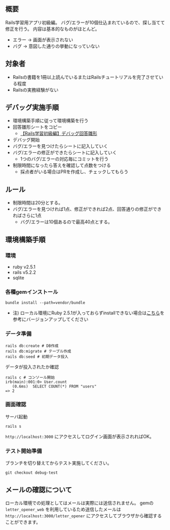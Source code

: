 ## 概要

Rails学習用アプリ初級編。
バグ/エラーが10個仕込まれているので、探し当てて修正を行う。
内容は基本的なものがほとんど。

- エラー -> 画面が表示されない
- バグ -> 意図した通りの挙動になっていない

## 対象者

- Railsの書籍を1冊以上読んでいるまたはRailsチュートリアルを完了させている程度
- Railsの実務経験がない

## デバッグ実施手順

- 環境構築手順に従って環境構築を行う
- 回答雛形シートをコピー
  - [【Rails学習初級編】デバッグ回答雛形](https://docs.google.com/spreadsheets/d/1wVLgIyGdn2iWxYrlwEMCf-mwLvRpuVeixLeiJm91MKs/edit?usp=sharing)
- デバッグ開始
- バグ/エラーを見つけたらシートに記入していく
- バグ/エラーの修正ができたらシートに記入していく
  - 1つのバグ/エラーの対応毎にコミットを行う
- 制限時間になったら答えを確認して点数をつける
  - 採点者がいる場合はPRを作成し、チェックしてもらう
  
  
## ルール

- 制限時間は20分とする。
- バグ/エラーを見つければ1点、修正ができれば2点、回答通りの修正ができればさらに1点
  - バグ/エラーは10個あるので最高40点とする。

## 環境構築手順
### 環境
- ruby v2.5.1
- rails v5.2.2
- sqlite

### 各種gemインストール

```
bundle install --path=vendor/bundle
```

- 注) ローカル環境にRuby 2.5.1が入っておらずinstallできない場合は[こちら](https://qiita.com/akisanpony/items/ae9d8eed72945de98285)を参考にバージョンアップしてください

### データ準備

```
rails db:create # DB作成
rails db:migrate # テーブル作成
rails db:seed # 初期データ投入
```

データが投入されたか確認

```
rails c # コンソール開始
irb(main):001:0> User.count
   (0.6ms)  SELECT COUNT(*) FROM "users"
=> 2
```

### 画面確認

サーバ起動
```
rails s
```

`http://localhost:3000` にアクセスしてログイン画面が表示されればOK。

### テスト開始準備

ブランチを切り替えてからテスト実施してください。 
```
git checkout debug-test
```

## メールの確認について

ローカル環境での処理としてはメールは実際には送信されません。
gemの `letter_opener_web` を利用しているため送信したメールは `http://localhost:3000/letter_opener` にアクセスしてブラウザから確認することができます。
